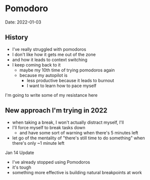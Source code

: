 # Pomodoro

Date: 2022-01-03

## History

-   I've really struggled with pomodoros
-   I don't like how it gets me out of the zone
-   and how it leads to context switching
-   I keep coming back to it
    -   maybe my 10th time of trying pomodoros again
    -   because my autopilot is
        -   less productive because it leads to burnout
        -   I want to learn how to pace myself

I'm going to write some of my resistance here

## New approach I'm trying in 2022

-   when taking a break, I won't actually distract myself, I'll
-   I'll force myself to break tasks down
    -   and have some sort of warning when there's 5 minutes left
-   let go of the mentality of "there's still time to do something" when there's only ~1 minute left

Jan 14 Update

-   I've already stopped using Pomodoros
-   it's tough
-   something more effective is building natural breakpoints at work
